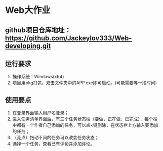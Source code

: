 # Web大作业
## github项目仓库地址：https://github.com/Jackeylov333/Web-developing.git

## 运行要求
1. 操作系统：Windows(x64)
2. 项目用pkg打包，双击文件夹中的APP.exe即可启动。(可能需要等一段时间)

## 使用要点
1. 在登录界面输入用户名登录；
2. 进入任务清单界面后，有三个任务状态栏（要做，正在做，已完成），每个栏中都有一个作者自己添加的任务，可以点×键删除，在状态栏上方输入要添加的任务；
3. （亮点）拖动不同的任务可以改变任务状态；
4. 选择一个任务，查看已有评论并添加评论。
